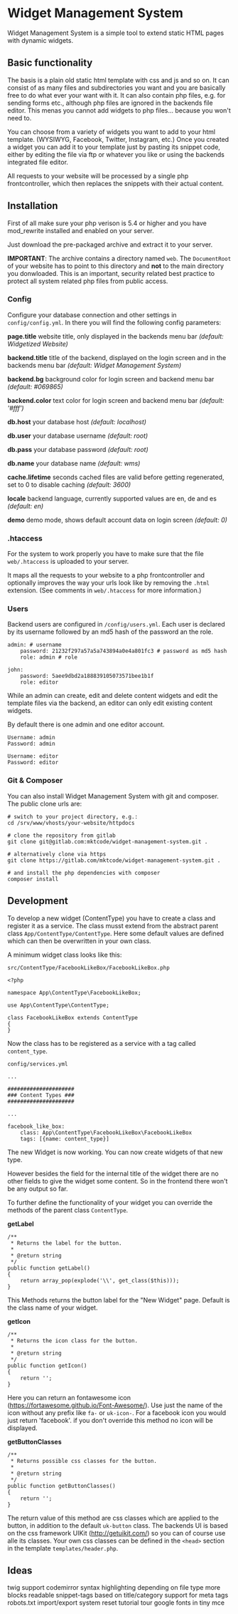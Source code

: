 # Widget Management System

Widget Management System is a simple tool to extend static HTML pages with dynamic widgets.

## Basic functionality

The basis is a plain old static html template with css and js and so on. It can consist of as many files and subdirectories you want and you are basically free to do what ever your want with it.
It can also contain php files, e.g. for sending forms etc., although php files are ignored in the backends file editor. This menas you cannot add widgets to php files... because you won't need to. 

You can choose from a variety of widgets you want to add to your html template. (WYSIWYG, Facebook, Twitter, Instagram, etc.)
Once you created a widget you can add it to your template just by pasting its snippet code, either by editing the file via ftp or whatever you like or using the backends integrated file editor.

All requests to your website will be processed by a single php frontcontroller, which then replaces the snippets with their actual content.

## Installation

First of all make sure your php verison is 5.4 or higher and you have mod_rewrite installed and enabled on your server.

Just download the pre-packaged archive and extract it to your server.

**IMPORTANT**: The archive contains a directory named `web`. The `DocumentRoot` of your website has to point to this directory and **not** to the main directory you donwloaded.
This is an important, security related best practice to protect all system related php files from public access.

### Config

Configure your database connection and other settings in `config/config.yml`. In there you will find the following config parameters:

**page.title** website title, only displayed in the backends menu bar *(default: Widgetized Website)*

**backend.title** title of the backend, displayed on the login screen and in the backends menu bar *(default: Widget Management System)*

**backend.bg** background color for login screen and backend menu bar *(default: #069865)*
        
**backend.color** text color for login screen and backend menu bar *(default: '#fff')*

**db.host** your database host *(default: localhost)*
        
**db.user** your database username *(default: root)*
        
**db.pass** your database password *(default: root)*

**db.name** your database name *(default: wms)*
        
**cache.lifetime** seconds cached files are valid before getting regenerated, set to 0 to disable caching *(default: 3600)*

**locale** backend language, currently supported values are en, de and es *(default: en)*

**demo** demo mode, shows default account data on login screen *(default: 0)*

### .htaccess

For the system to work properly you have to make sure that the file `web/.htaccess` is uploaded to your server.

It maps all the requests to your website to a php frontcontroller and optionally improves the way your urls look like by removing the `.html` extension. (See comments in `web/.htaccess` for more information.)

### Users

Backend users are configured in `/config/users.yml`. Each user is declared by its username followed by an md5 hash of the password an the role.

    admin: # username
        password: 21232f297a57a5a743894a0e4a801fc3 # password as md5 hash
        role: admin # role
    
    john:
        password: 5aee9dbd2a188839105073571bee1b1f
        role: editor

While an admin can create, edit and delete content widgets and edit the template files via the backend, an editor can only edit existing content widgets.

By default there is one admin and one editor account.

    Username: admin
    Password: admin
    
    Username: editor
    Password: editor

### Git & Composer

You can also install Widget Management System with git and composer. The public clone urls are:
    
    # switch to your project directory, e.g.:
    cd /srv/www/vhosts/your-website/httpdocs
    
    # clone the repository from gitlab
    git clone git@gitlab.com:mktcode/widget-management-system.git .
    
    # alternatively clone via https
    git clone https://gitlab.com/mktcode/widget-management-system.git .
    
    # and install the php dependencies with composer
    composer install

## Development

To develop a new widget (ContentType) you have to create a class and register it as a service.
The class musst extend from the abstract parent class `App/ContentType/ContentType`. Here some default values are defined which can then be overwritten in your own class. 

A minimum widget class looks like this:

`src/ContentType/FacebookLikeBox/FacebookLikeBox.php`
    
    <?php
    
    namespace App\ContentType\FacebookLikeBox;
    
    use App\ContentType\ContentType;
    
    class FacebookLikeBox extends ContentType
    {
    }

Now the class has to be registered as a service with a tag called `content_type`.

`config/services.yml`

    ...
    
    #####################
    ### Content Types ###
    #####################
    
    ...
    
    facebook_like_box:
        class: App\ContentType\FacebookLikeBox\FacebookLikeBox
        tags: [{name: content_type}]

The new Widget is now working. You can now create widgets of that new type.

However besides the field for the internal title of the widget there are no other fields to give the widget some content. So in the frontend there won't be any output so far.

To further define the functionality of your widget you can override the methods of the parent class `ContentType`.

**getLabel**
    
    /**
     * Returns the label for the button.
     *
     * @return string
     */
    public function getLabel()
    {
        return array_pop(explode('\\', get_class($this)));
    }

This Methods returns the button label for the "New Widget" page. Default is the class name of your widget.

**getIcon**

    /**
     * Returns the icon class for the button.
     *
     * @return string
     */
    public function getIcon()
    {
        return '';
    }

Here you can return an fontawesome icon (https://fortawesome.github.io/Font-Awesome/). Use just the name of the icon without any prefix like `fa-` or `uk-icon-`.
For a facebook icon you would just return 'facebook'. if you don't override this method no icon will be displayed.

**getButtonClasses**

    /**
     * Returns possible css classes for the button.
     *
     * @return string
     */
    public function getButtonClasses()
    {
        return '';
    }
    
The return value of this method are css classes which are applied to the button, in addition to the default `uk-button` class.
The backends UI is based on the css framework UIKit (http://getuikit.com/) so you can of course use alle its classes.
Your own css classes can be defined in the `<head>` section in the template `templates/header.php`.

## Ideas

twig support
codemirror syntax highlighting depending on file type
more blocks
readable snippet-tags based on title/category
support for meta tags
robots.txt
import/export
system reset
tutorial tour
google fonts in tiny mce